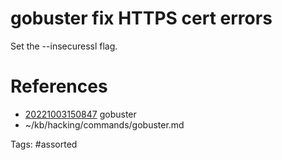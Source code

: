 # gobuster fix HTTPS cert errors
Set the --insecuressl flag.

# References
- [20221003150847](/zet/20221003150847/README.md) gobuster
- ~/kb/hacking/commands/gobuster.md

Tags:
    #assorted
